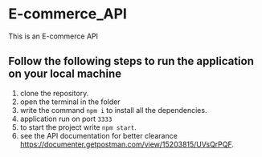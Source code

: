 # E-commerce_API
This is an E-commerce API
## Follow the following steps to run the application on your local machine
1) clone the repository.
2) open the terminal in the folder 
3) write the command `npm i` to install all the dependencies.
4) application run on port `3333`
5) to start the project write `npm start`.
6) see the API documentation for better clearance https://documenter.getpostman.com/view/15203815/UVsQrPQF.
